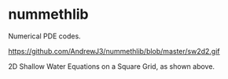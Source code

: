 # nummethlib
Numerical PDE codes.

https://github.com/AndrewJ3/nummethlib/blob/master/sw2d2.gif

2D Shallow Water Equations on a Square Grid, as shown above.
